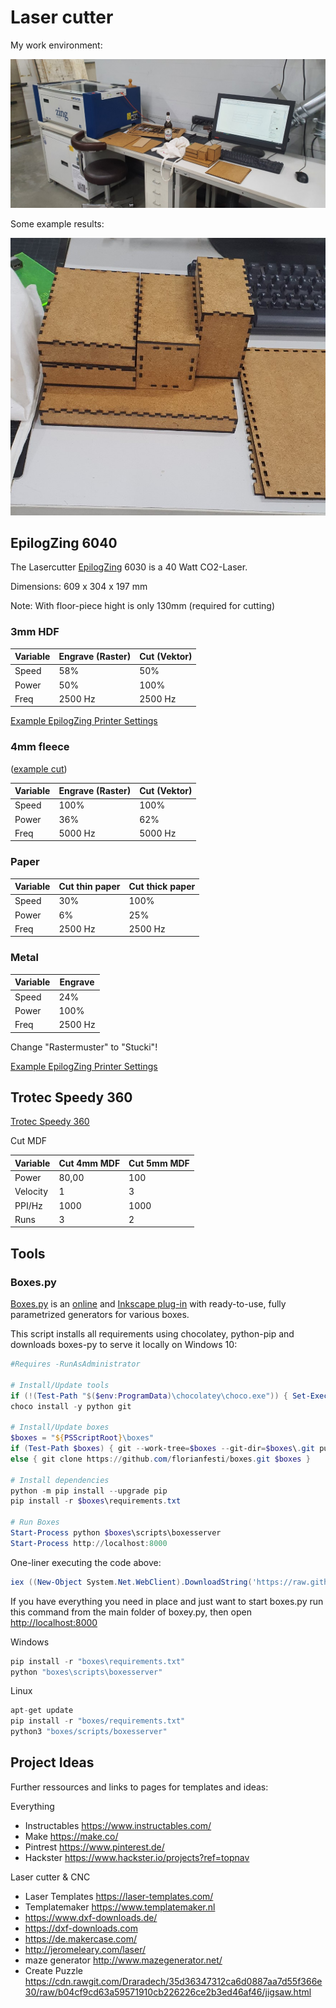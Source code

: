 # Laser cutter

My work environment:

![LaserCutter](_LaserCutter.jpg)

Some example results:

![LaserCutterResults](_LaserCutterResults.jpg)

## EpilogZing 6040

The Lasercutter [EpilogZing](https://www.epiloglaser.de/) 6030 is a 40 Watt CO2-Laser.

Dimensions: 609 x 304 x 197 mm

Note: With floor-piece hight is only 130mm (required for cutting)

### 3mm HDF

| Variable | Engrave (Raster) | Cut (Vektor) |
|----------|------------------|--------------|
| Speed    | 58%              | 50%          |
| Power    | 50%              | 100%         |
| Freq     | 2500 Hz          | 2500 Hz      |

[Example EpilogZing Printer Settings](_epilog-zing-printer-settings.png)

### 4mm fleece

([example cut](_fleece_example_cut.png))

| Variable | Engrave (Raster) | Cut (Vektor) |
|----------|------------------|--------------|
| Speed    | 100%             | 100%         |
| Power    | 36%              | 62%          |
| Freq     | 5000 Hz          | 5000 Hz      |

### Paper

| Variable | Cut thin paper | Cut thick paper |
|----------|----------------|-----------------|
| Speed    | 30%            | 100%            |
| Power    | 6%             | 25%             |
| Freq     | 2500 Hz        | 2500 Hz         |

### Metal

| Variable | Engrave |
|----------|---------|
| Speed    | 24%     |
| Power    | 100%    |
| Freq     | 2500 Hz |

Change "Rastermuster" to "Stucki"!

[Example EpilogZing Printer Settings](_epilog-zing-printer-settings-alu-engrave.jpg)

## Trotec Speedy 360

[Trotec Speedy 360](https://www.troteclaser.com)

Cut MDF

| Variable | Cut 4mm MDF | Cut 5mm MDF |
|----------|-------------|-------------|
| Power    | 80,00       | 100         |
| Velocity | 1           | 3           |
| PPI/Hz   | 1000        | 1000        |
| Runs     | 3           | 2           |

## Tools

### Boxes.py

[Boxes.py](https://github.com/florianfesti/boxes) is an [online](https://www.festi.info/boxes.py/index.html) and [Inkscape plug-in](https://github.com/florianfesti/boxes) with ready-to-use, fully parametrized generators for various boxes.

This script installs all requirements using chocolatey, python-pip and downloads boxes-py to serve it locally on Windows 10:

``` ps1 title="run_boxes-py.ps1"
#Requires -RunAsAdministrator

# Install/Update tools
if (!(Test-Path "$($env:ProgramData)\chocolatey\choco.exe")) { Set-ExecutionPolicy Bypass -Scope Process -Force; [System.Net.ServicePointManager]::SecurityProtocol = [System.Net.ServicePointManager]::SecurityProtocol -bor 3072; iex ((New-Object System.Net.WebClient).DownloadString('https://chocolatey.org/install.ps1')) }
choco install -y python git

# Install/Update boxes
$boxes = "${PSScriptRoot}\boxes" 
if (Test-Path $boxes) { git --work-tree=$boxes --git-dir=$boxes\.git pull }
else { git clone https://github.com/florianfesti/boxes.git $boxes } 

# Install dependencies
python -m pip install --upgrade pip 
pip install -r $boxes\requirements.txt

# Run Boxes
Start-Process python $boxes\scripts\boxesserver
Start-Process http://localhost:8000
```

One-liner executing the code above:

``` ps1
iex ((New-Object System.Net.WebClient).DownloadString('https://raw.githubusercontent.com/FullByte/scripts/main/powershell/boxes.py/start_boxes.ps1'))
```

If you have everything you need in place and just want to start boxes.py run this command from the main folder of boxey.py, then  open <http://localhost:8000>

Windows

``` py
pip install -r "boxes\requirements.txt"
python "boxes\scripts\boxesserver"
```

Linux

``` py
apt-get update
pip install -r "boxes/requirements.txt"
python3 "boxes/scripts/boxesserver"
```

## Project Ideas

Further ressources and links to pages for templates and ideas:

Everything

- Instructables <https://www.instructables.com/>
- Make <https://make.co/>
- Pintrest <https://www.pinterest.de/>
- Hackster <https://www.hackster.io/projects?ref=topnav>

Laser cutter & CNC

- Laser Templates <https://laser-templates.com/>
- Templatemaker <https://www.templatemaker.nl>
- <https://www.dxf-downloads.de/>
- <https://dxf-downloads.com>
- <https://de.makercase.com/>
- <http://jeromeleary.com/laser/>
- maze generator <http://www.mazegenerator.net/>
- Create Puzzle <https://cdn.rawgit.com/Draradech/35d36347312ca6d0887aa7d55f366e30/raw/b04cf9cd63a59571910cb226226ce2b3ed46af46/jigsaw.html>
